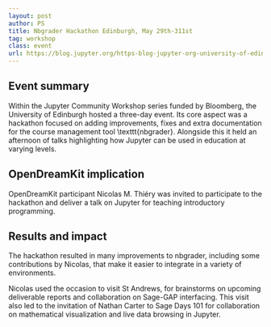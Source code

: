 ```yaml
---
layout: post
author: PS
title: Nbgrader Hackathon Edinburgh, May 29th-311st
tag: workshop
class: event
url: https://blog.jupyter.org/https-blog-jupyter-org-university-of-edinburgh-jupyter-community-nbgrader-hackathon-2eff14df298a
---
```


  ## Event summary

 Within the Jupyter Community Workshop series
  funded by Bloomberg, the University of Edinburgh hosted a three-day
  event. Its core aspect was a hackathon focused on adding
  improvements, fixes and extra documentation for the course
  management tool \texttt{nbgrader}. Alongside this it held an
  afternoon of talks highlighting how Jupyter can be used in education
  at varying levels.

  ## OpenDreamKit implication

 OpenDreamKit participant Nicolas M. Thiéry was
  invited to participate to the hackathon and deliver a talk on
  Jupyter for teaching introductory programming.

  ## Results and impact

 The hackathon resulted in many
  improvements to nbgrader, including some contributions by Nicolas,
  that make it easier to integrate in a variety of environments.

  Nicolas used the occasion to visit St Andrews, for brainstorms on
  upcoming deliverable reports and collaboration on Sage-GAP
  interfacing. This visit also led to the invitation of Nathan Carter
  to Sage Days 101 for collaboration on mathematical visualization and
  live data browsing in Jupyter.

